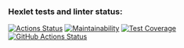 ### Hexlet tests and linter status:
[![Actions Status](https://github.com/fedorovaea18/java-project-72/actions/workflows/hexlet-check.yml/badge.svg)](https://github.com/fedorovaea18/java-project-72/actions)
[![Maintainability](https://api.codeclimate.com/v1/badges/6b6dd16acf7436a68612/maintainability)](https://codeclimate.com/github/fedorovaea18/java-project-721/maintainability)
[![Test Coverage](https://api.codeclimate.com/v1/badges/6b6dd16acf7436a68612/test_coverage)](https://codeclimate.com/github/fedorovaea18/java-project-721/test_coverage)
[![GitHub Actions Status](https://github.com/fedorovaea18/java-project-721/actions/workflows/github-actions.yml/badge.svg)](https://github.com/fedorovaea18/java-project-721/actions)
